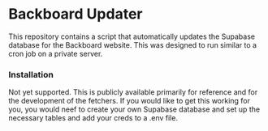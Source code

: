 # Backboard Updater
This repository contains a script that automatically updates the Supabase database for the Backboard website. This was designed to run similar to a cron job on a private server.

### Installation
Not yet supported. This is publicly available primarily for reference and for the development of the fetchers. If you would like to get this working for you, you would neef to create your own Supabase database and set up the necessary tables and add your creds to a .env file.